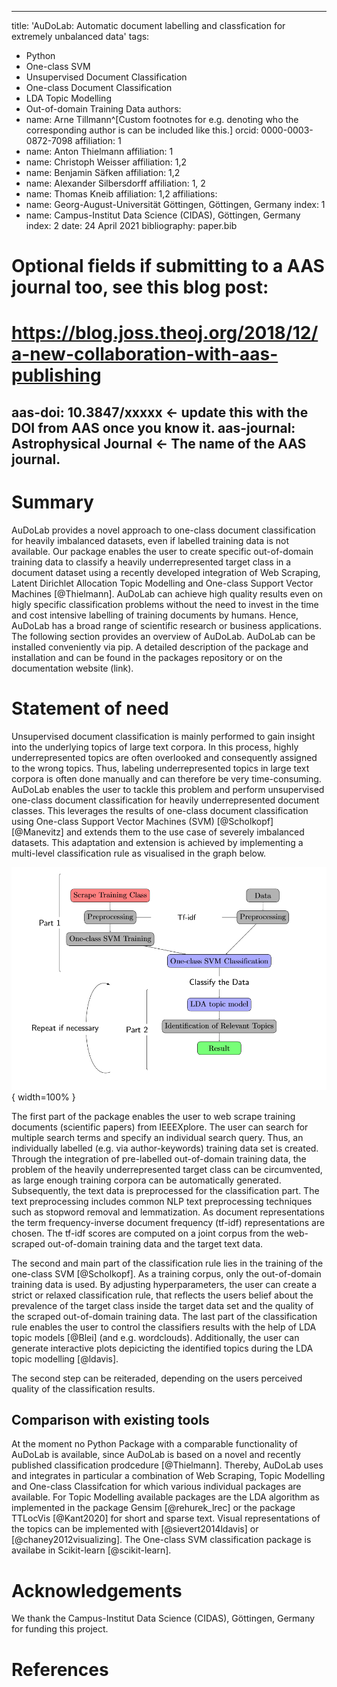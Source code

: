 
---
title: 'AuDoLab: Automatic document labelling and classfication for extremely unbalanced data'
tags:
  - Python
  - One-class SVM
  - Unsupervised Document Classification
  - One-class Document Classification
  - LDA Topic Modelling
  - Out-of-domain Training Data
authors:
  - name: Arne Tillmann^[Custom footnotes for e.g. denoting who the corresponding author is can be included like this.]
    orcid: 0000-0003-0872-7098
    affiliation: 1
  - name: Anton Thielmann
    affiliation: 1
  - name: Christoph Weisser
    affiliation: 1,2
  - name: Benjamin Säfken
    affiliation: 1,2
  - name: Alexander Silbersdorff
    affiliation: 1, 2
  - name: Thomas Kneib
    affiliation: 1,2
affiliations:
 - name: Georg-August-Universität Göttingen, Göttingen, Germany
   index: 1
 - name: Campus-Institut Data Science (CIDAS), Göttingen, Germany
   index: 2
date: 24 April 2021
bibliography: paper.bib

# Optional fields if submitting to a AAS journal too, see this blog post:
# https://blog.joss.theoj.org/2018/12/a-new-collaboration-with-aas-publishing
aas-doi: 10.3847/xxxxx <- update this with the DOI from AAS once you know it.
aas-journal: Astrophysical Journal <- The name of the AAS journal.
---

# Summary

AuDoLab provides a novel approach to one-class document classification for heavily imbalanced datasets, even if labelled training data is not available.
Our package enables the user to create specific out-of-domain training data to classify a heavily underrepresented target class
in a document dataset using a recently developed integration of Web Scraping, Latent Dirichlet Allocation Topic Modelling and One-class Support Vector Machines [@Thielmann]. AuDoLab can achieve high quality results even on higly specific classification problems without the need to invest in the time and cost intensive
labelling of training documents by humans. Hence, AuDoLab has a broad range of scientific research or business applications. The following section provides an overview of AuDoLab. AuDoLab can be installed conveniently via pip. A detailed description of the package and installation and can be found in the packages repository or on the documentation website (link).

# Statement of need

Unsupervised document classification is mainly performed to gain insight into the underlying topics of large text corpora.
In this process, highly underrepresented topics are often overlooked and consequently assigned to the wrong topics.
Thus, labeling underrepresented topics in large text corpora is often done manually and can therefore be very time-consuming.
AuDoLab enables the user to tackle this problem and perform unsupervised one-class document classification for heavily underrepresented document classes.
This leverages the results of one-class document classification using One-class Support Vector Machines (SVM) [@Scholkopf] [@Manevitz] and extends them to the use case of severely imbalanced datasets.
This adaptation and extension is achieved by implementing a multi-level classification rule as visualised in the graph below.

![Classification Procedure.\label{fig:test2}](figures/tree.PNG){ width=100% }

The first part of the package enables the user to web scrape training documents (scientific papers) from IEEEXplore. The user can search for multiple search terms and specify an individual search query. Thus, an individually labelled (e.g. via author-keywords) training data set is created. Through the integration of pre-labelled out-of-domain training data, the problem of the heavily underrepresented target class can be circumvented, as large enough training corpora can be automatically generated.
Subsequently, the text data is preprocessed for the classification part. The text preprocessing includes common NLP text preprocessing techniques such as stopword removal and lemmatization.  As  document  representations  the  term  frequency-inverse  document  frequency  (tf-idf) representations are chosen. The tf-idf scores are computed on a joint corpus from the web-scraped out-of-domain training data and the target text data.

The second and main part of the classification rule lies in the training of the one-class SVM [@Scholkopf]. As a training corpus, only the out-of-domain training data is used.  By adjusting hyperparameters, the user can create a strict or relaxed classification rule, that reflects the users belief about the prevalence of the target class inside the target data set and the quality of the scraped out-of-domain training data. The last part of the classification rule enables the user to control the classifiers results with the help of LDA topic models [@Blei] (and e.g. wordclouds). Additionally, the user can generate interactive plots depicicting the identified topics during the LDA topic modelling [@ldavis].

The second step can be reiteraded, depending on the users perceived quality of the classification results.

## Comparison with existing tools

At the moment no Python Package with a comparable functionality of AuDoLab is available, since AuDoLab is based on a novel and recently published classification prodcedure [@Thielmann].
Thereby, AuDoLab uses and integrates in particular a combination of Web Scraping, Topic Modelling and One-class Classifcation for which various individual packages are available. For Topic Modelling available packages are the LDA algorithm as implemented in the package Gensim [@rehurek_lrec] or the package TTLocVis [@Kant2020] for short and sparse text. Visual representations of the topics can be implemented with [@sievert2014ldavis] or [@chaney2012visualizing]. The One-class SVM classification package is availabe in Scikit-learn [@scikit-learn]. 

# Acknowledgements

We thank the Campus-Institut Data Science (CIDAS), Göttingen, Germany for funding this project.

# References
